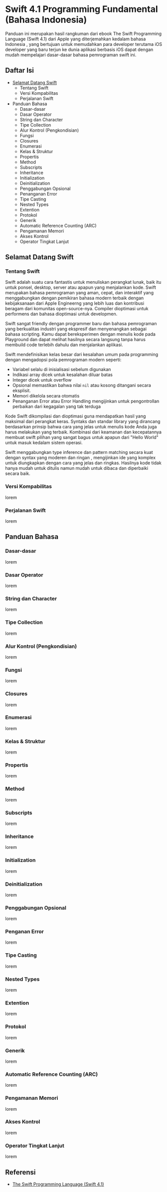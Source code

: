 # Swift 4.1 Programming Fundamental (Bahasa Indonesia)

Panduan ini merupakan hasil rangkuman dari ebook The Swift Programming Language (Swift 4.1) dari Apple yang diterjemahkan kedalam bahasa Indonesia , yang bertujuan untuk memudahkan para developer terutama iOS developer yang baru terjun ke dunia aplikasi berbasis iOS dapat dengan mudah mempelajari dasar-dasar bahasa pemrograman swift ini.

## Daftar Isi
- [Selamat Datang Swift](https://github.com/ramdanix/swift-41-bahasa-indonesia#selamat-datang-swift)
    - Tentang Swift
    - Versi Kompabilitas
    - Perjalanan Swift
- Panduan Bahasa
    - Dasar-dasar
    - Dasar Operator
    - String dan Character
    - Tipe Collection
    - Alur Kontrol (Pengkondisian)
    - Fungsi
    - Closures
    - Enumerasi
    - Kelas & Struktur
    - Propertis
    - Method
    - Subscripts
    - Inheritance
    - Initialization
    - Deinitialization
    - Penggabungan Opsional
    - Penanganan Error
    - Tipe Casting
    - Nested Types
    - Extention
    - Protokol
    - Generik
    - Automatic Reference Counting (ARC)
    - Pengamanan Memori
    - Akses Kontrol
    - Operator Tingkat Lanjut

## Selamat Datang Swift

### Tentang Swift

Swift adalah suatu cara fantastis untuk menuliskan perangkat lunak, baik itu untuk ponsel, desktop, server atau apapun yang menjalankan kode. Swift merupakan bahasa pemrograman yang aman, cepat, dan interaktif yang menggabungkan dengan pemikiran bahasa modern terbaik dengan kebijaksanaan dari Apple Engineerng yang lebih luas dan kontribusi beragam dari komunitas open-source-nya. Compiler dioptimasi untuk performens dan bahasa dioptimasi untuk developmen. 

Swift sangat friendly dengan programmer baru dan bahasa pemrograman yang berkualitas industri yang ekspresif dan menyenangkan sebagai bahasa scripting. Kamu dapat bereksperimen dengan menulis kode pada Playground dan dapat melihat hasilnya secara langsung tanpa harus membuild code terlebih dahulu dan menjalankan aplikasi.

Swift mendefinisikan kelas besar dari kesalahan umum pada programming dengan mengadopsi pola pemrograman modern seperti:
- Variabel selalu di inisialisasi sebelum digunakan
- Indikasi array dicek untuk kesalahan diluar batas
- Integer dicek untuk overflow
- Opsional memastikan bahwa nilai ``nil`` atau kosong ditangani secara eksplisit.
- Memori dikelola secara otomatis
- Penanganan Error atau Error Handling mengijinkan untuk pengontrollan perbaikan dari kegagalan yang tak terduga

Kode Swift dikompilasi dan dioptimasi guna mendapatkan hasil yang maksimal dari perangkat keras. Syntaks dan standar library yang dirancang berdasarkan prinsip bahwa cara yang jelas untuk menulis kode Anda juga harus melakukan yang terbaik. Kombinasi dari keamanan dan kecepatannya membuat swift pilihan yang sangat bagus untuk apapun dari "Hello World" untuk masuk kedalam sistem operasi.

Swift menggabungkan type inference dan pattern matching secara kuat dengan syntax yang moderen dan ringan , mengijinkan ide yang komplex untuk diungkapkan dengan cara yang jelas dan ringkas. Hasilnya kode tidak hanya mudah untuk ditulis namun mudah untuk dibaca dan diperbaiki secara baik.

### Versi Kompabilitas
lorem

### Perjalanan Swift
lorem

## Panduan Bahasa

### Dasar-dasar
lorem

### Dasar Operator
lorem

### String dan Character
lorem

### Tipe Collection
lorem

### Alur Kontrol (Pengkondisian)
lorem

### Fungsi
lorem

### Closures
lorem

### Enumerasi
lorem

### Kelas & Struktur
lorem

### Propertis
lorem

### Method
lorem

### Subscripts
lorem

### Inheritance
lorem

### Initialization
lorem

### Deinitialization
lorem

### Penggabungan Opsional
lorem

### Penganan Error
lorem

### Tipe Casting
lorem

### Nested Types
lorem

### Extention
lorem

### Protokol
lorem

### Generik
lorem

### Automatic Reference Counting (ARC)
lorem

### Pengamanan Memori
lorem

### Akses Kontrol
lorem

### Operator Tingkat Lanjut
lorem 

## Referensi

- [The Swift Programming Language (Swift 4.1)](https://itunes.apple.com/us/book/the-swift-programming-language-swift-4-1/id881256329?mt=11)